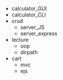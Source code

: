 - calculator_GUI
- calculator_CLI
- crud
  - server_JS
  - server_express
- lecture
  - oop
  - dirpath
- cart
  - mvc
  - ejs